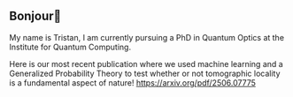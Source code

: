 ## Bonjour👋

My name is Tristan, I am currently pursuing a PhD in Quantum Optics at the Institute for Quantum Computing.

Here is our most recent publication where we used machine learning and a Generalized Probability Theory to test whether or not tomographic locality is a fundamental aspect of nature!
https://arxiv.org/pdf/2506.07775

<!--
**TristanLismer/TristanLismer** is a ✨ _special_ ✨ repository because its `README.md` (this file) appears on your GitHub profile.

Here are some ideas to get you started:

- 🔭 I’m currently working on ...
- 🌱 I’m currently learning ...
- 👯 I’m looking to collaborate on ...
- 🤔 I’m looking for help with ...
- 💬 Ask me about ...
- 📫 How to reach me: ...
- 😄 Pronouns: ...
- ⚡ Fun fact: ...
-->
